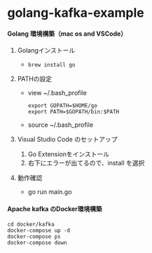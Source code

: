 # golang-kafka-example

#### Golang 環境構築（mac os and VSCode）
1. Golangインストール
    *     brew install go
2. PATHの設定
    * view ~/.bash_profile

          export GOPATH=$HOME/go
          export PATH=$GOPATH/bin:$PATH
    * source ~/.bash_profile
3. Visual Studio Code のセットアップ
    1. Go Extensionをインストール
    2. 右下にエラーが出てるので、install を選択

4. 動作確認
    * go run main.go

#### Apache kafka のDocker環境構築
    cd docker/kafka
    docker-compose up -d
    docker-compose ps
    docker-compose down




